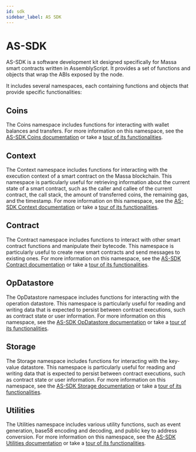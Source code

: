 ```yaml
---
id: sdk
sidebar_label: AS SDK
---
```


# AS-SDK

AS-SDK is a software development kit designed specifically for Massa smart contracts written in AssemblyScript. It provides a set of functions and objects that wrap the ABIs exposed by the node.

It includes several namespaces, each containing functions and objects that provide specific functionalities:

## Coins

The Coins namespace includes functions for interacting with wallet balances and transfers. For more information on this namespace, see the [AS-SDK Coins documentation](https://as-sdk.docs.massa.net/modules/Coins.html) or take a [tour of its functionalities](todo).

## Context

The Context namespace includes functions for interacting with the execution context of a smart contract on the Massa blockchain. This namespace is particularly useful for retrieving information about the current state of a smart contract, such as the caller and callee of the current contract, the call stack, the amount of transferred coins, the remaining gas, and the timestamp. For more information on this namespace, see the [AS-SDK Context documentation](https://as-sdk.docs.massa.net/modules/Context.html) or take a [tour of its functionalities](todo).

## Contract

The Contract namespace includes functions to interact with other smart contract functions and manipulate their bytecode. This namespace is particularly useful to create new smart contracts and send messages to existing ones. For more information on this namespace, see the [AS-SDK Contract documentation](https://as-sdk.docs.massa.net/modules/Contract.html) or take a [tour of its functionalities](todo).

## OpDatastore

The OpDatastore namespace includes functions for interacting with the operation datastore. This namespace is particularly useful for reading and writing data that is expected to persist between contract executions, such as contract state or user information. For more information on this namespace, see the [AS-SDK OpDatastore documentation](https://as-sdk.docs.massa.net/modules/OpDatastore.html) or take a [tour of its functionalities](todo).

## Storage

The Storage namespace includes functions for interacting with the key-value datastore. This namespace is particularly useful for reading and writing data that is expected to persist between contract executions, such as contract state or user information. For more information on this namespace, see the [AS-SDK Storage documentation](https://as-sdk.docs.massa.net/modules/Storage.html) or take a [tour of its functionalities](todo).

## Utilities

The Utilities namespace includes various utility functions, such as event generation, base58 encoding and decoding, and public key to address conversion. For more information on this namespace, see the [AS-SDK Utilities documentation](https://as-sdk.docs.massa.net/modules/Utilities.html) or take a [tour of its functionalities](todo).
